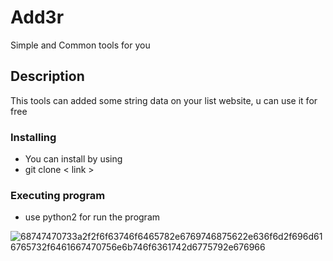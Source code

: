 # Add3r

Simple and Common tools for you

## Description

This tools can added some string data on your list website, u can use it for free

### Installing

* You can install by using 
* git clone < link >

### Executing program

* use python2 for run the program

![68747470733a2f2f6f63746f6465782e6769746875622e636f6d2f696d616765732f6461667470756e6b746f6361742d6775792e676966](https://user-images.githubusercontent.com/44172898/162862538-e4b14fe6-ac5f-4638-88c2-5c897a8fdb6e.gif)
